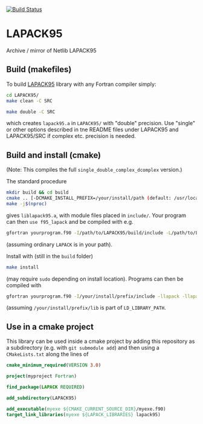 [![Build Status](https://travis-ci.com/scivision/LAPACK95.svg?branch=master)](https://travis-ci.com/scivision/LAPACK95)

# LAPACK95
Archive / mirror of Netlib LAPACK95


## Build (makefiles)
To build
[LAPACK95](http://www.netlib.org/lapack95/)
library with any Fortran compiler simply:
```sh
cd LAPACK95/
make clean -C SRC

make double -C SRC
```
which creates `lapack95.a` in `LAPACK95/`  with "double" precision.
Use "single" or other options described in tne README files under LAPACK95 and LAPACK95/SRC if complex etc. precision is needed.

## Build and install (cmake)
(Note: This compiles the full `single_double_complex_dcomplex` version.)

The standard procedure
```sh
mkdir build && cd build
cmake .. [-DCMAKE_INSTALL_PREFIX=/your/install/path (default: /usr/local)]
make -j$(nproc)
```
gives  `liblapack95.a`, with module files placed in `include/`. Your program can then `use f95_lapack` and be compiled with e.g.
```sh
gfortran yourprogram.f90 -I/path/to/LAPACK95/build/include -L/path/to/LAPACK95/build -llapack -llapack95
```
(assuming ordinary `LAPACK` is in your path).

Install with (still in the `build` folder)
```sh
make install
```
(may require `sudo` depending on install location). Programs can then be compiled with
```sh
gfortran yourprogram.f90 -I/your/install/prefix/include -llapack -llapack95
```
(assuming `/your/install/prefix/lib` is part of `LD_LIBRARY_PATH`.

## Use in a cmake project
This library can be used inside a cmake project by adding this repository as a subdirectory (e.g. with `git submodule add`) and then using a `CMakeLists.txt` along the lines of
```cmake
cmake_minimum_required(VERSION 3.0)

project(myproject Fortran)

find_package(LAPACK REQUIRED)

add_subdirectory(LAPACK95)

add_executable(myexe ${CMAKE_CURRENT_SOURCE_DIR}/myexe.f90)
target_link_libraries(myexe ${LAPACK_LIBRARIES} lapack95)
```
